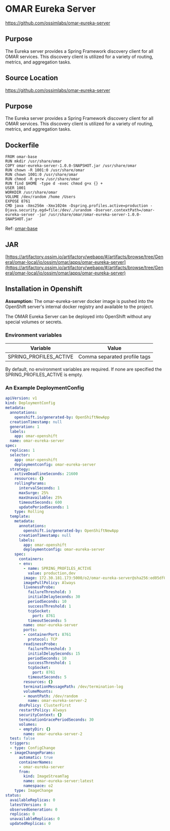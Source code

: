 # OMAR Eureka Server
https://github.com/ossimlabs/omar-eureka-server

## Purpose
The Eureka server provides a Spring Framework discovery client for all OMAR services. This discovery client is utilized for a variety of routing, metrics, and aggregation tasks.

## Source Location
https://github.com/ossimlabs/omar-eureka-server

## Purpose
The Eureka server provides a Spring Framework discovery client for all OMAR services. This discovery client is utilized for a variety of routing, metrics, and aggregation tasks.

## Dockerfile
```
FROM omar-base
RUN mkdir /usr/share/omar
COPY omar-eureka-server-1.0.0-SNAPSHOT.jar /usr/share/omar
RUN chown -R 1001:0 /usr/share/omar
RUN chown 1001:0 /usr/share/omar
RUN chmod -R g+rw /usr/share/omar
RUN find $HOME -type d -exec chmod g+x {} +
USER 1001
WORKDIR /usr/share/omar
VOLUME /dev/random /home /Users
EXPOSE 8761
CMD java -Xms256m -Xmx1024m -Dspring.profiles.active=production -Djava.security.egd=file:/dev/./urandom -Dserver.contextPath=/omar-eureka-server -jar /usr/share/omar/omar-eureka-server-1.0.0-SNAPSHOT.jar
```
Ref: [omar-base](../../../omar-base/docs/install-guide/omar-base/)

## JAR
[https://artifactory.ossim.io/artifactory/webapp/#/artifacts/browse/tree/General/omar-local/io/ossim/omar/apps/omar-eureka-server](https://artifactory.ossim.io/artifactory/webapp/#/artifacts/browse/tree/General/omar-local/io/ossim/omar/apps/omar-eureka-server)

## Installation in Openshift

**Assumption:** The omar-eureka-server docker image is pushed into the OpenShift server's internal docker registry and available to the project.

The OMAR Eureka Server can be deployed into OpenShift without any special volumes or secrets.

### Environment variables

|Variable|Value|
|------|------|
|SPRING_PROFILES_ACTIVE|Comma separated profile tags|

By default, no environment variables are required. If none are specified the SPRING_PROFILES_ACTIVE is empty.

### An Example DeploymentConfig

```yaml
apiVersion: v1
kind: DeploymentConfig
metadata:
  annotations:
    openshift.io/generated-by: OpenShiftNewApp
  creationTimestamp: null
  generation: 1
  labels:
    app: omar-openshift
  name: omar-eureka-server
spec:
  replicas: 1
  selector:
    app: omar-openshift
    deploymentconfig: omar-eureka-server
  strategy:
    activeDeadlineSeconds: 21600
    resources: {}
    rollingParams:
      intervalSeconds: 1
      maxSurge: 25%
      maxUnavailable: 25%
      timeoutSeconds: 600
      updatePeriodSeconds: 1
    type: Rolling
  template:
    metadata:
      annotations:
        openshift.io/generated-by: OpenShiftNewApp
      creationTimestamp: null
      labels:
        app: omar-openshift
        deploymentconfig: omar-eureka-server
    spec:
      containers:
      - env:
        - name: SPRING_PROFILES_ACTIVE
          value: production,dev
        image: 172.30.181.173:5000/o2/omar-eureka-server@sha256:ed05df0ff85eebca1b6d6f371944b17785331cb872cad74c15b8dcc9722173a9
        imagePullPolicy: Always
        livenessProbe:
          failureThreshold: 3
          initialDelaySeconds: 30
          periodSeconds: 10
          successThreshold: 1
          tcpSocket:
            port: 8761
          timeoutSeconds: 5
        name: omar-eureka-server
        ports:
        - containerPort: 8761
          protocol: TCP
        readinessProbe:
          failureThreshold: 3
          initialDelaySeconds: 15
          periodSeconds: 10
          successThreshold: 1
          tcpSocket:
            port: 8761
          timeoutSeconds: 5
        resources: {}
        terminationMessagePath: /dev/termination-log
        volumeMounts:
        - mountPath: /dev/random
          name: omar-eureka-server-2
      dnsPolicy: ClusterFirst
      restartPolicy: Always
      securityContext: {}
      terminationGracePeriodSeconds: 30
      volumes:
      - emptyDir: {}
        name: omar-eureka-server-2
  test: false
  triggers:
  - type: ConfigChange
  - imageChangeParams:
      automatic: true
      containerNames:
      - omar-eureka-server
      from:
        kind: ImageStreamTag
        name: omar-eureka-server:latest
        namespace: o2
    type: ImageChange
status:
  availableReplicas: 0
  latestVersion: 0
  observedGeneration: 0
  replicas: 0
  unavailableReplicas: 0
  updatedReplicas: 0
```
